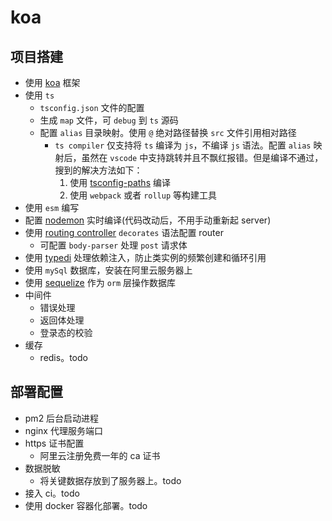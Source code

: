 # koa 

## 项目搭建

- 使用 [koa](https://koajs.com/) 框架
- 使用 `ts`
    -  `tsconfig.json` 文件的配置
    - 生成 `map` 文件，可 `debug` 到 `ts` 源码
    - 配置 `alias` 目录映射。使用 `@` 绝对路径替换 `src` 文件引用相对路径
        - `ts compiler` 仅支持将 `ts` 编译为 `js`，不编译 `js` 语法。配置 `alias` 映射后，虽然在 `vscode` 中支持跳转并且不飘红报错。但是编译不通过，搜到的解决方法如下：
            1. 使用 [tsconfig-paths](https://github.com/dividab/tsconfig-paths) 编译
            2. 使用 `webpack` 或者 `rollup` 等构建工具
- 使用 `esm` 编写
- 配置 [nodemon](https://github.com/remy/nodemon) 实时编译(代码改动后，不用手动重新起 server)
- 使用 [routing controller](https://github.com/typestack/routing-controllers/blob/develop/docs/lang/chinese/README.md)  `decorates` 语法配置 router
    - 可配置 `body-parser` 处理 `post` 请求体
- 使用 [typedi](https://docs.typestack.community/typedi/v/develop/02-basic-usage-guide/05-inject-decorator) 处理依赖注入，防止类实例的频繁创建和循环引用
- 使用 `mySql` 数据库，安装在阿里云服务器上
- 使用 [sequelize](https://github.com/sequelize/sequelize) 作为 `orm` 层操作数据库
- 中间件
    - 错误处理
    - 返回体处理
    - 登录态的校验
- 缓存
    - redis。todo

## 部署配置
- pm2 后台启动进程
- nginx 代理服务端口
- https 证书配置
    - 阿里云注册免费一年的 ca 证书
- 数据脱敏
    - 将关键数据存放到了服务器上。todo
- 接入 ci。todo
- 使用 docker 容器化部署。todo


 